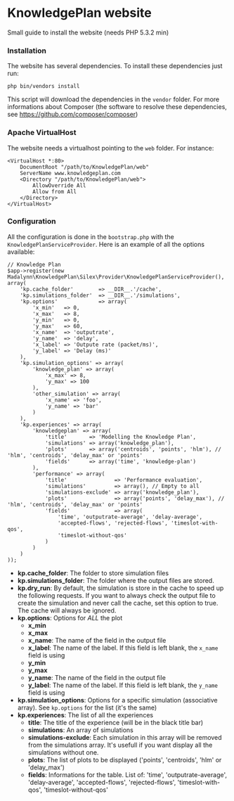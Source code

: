 KnowledgePlan website
=====================

Small guide to install the website (needs PHP 5.3.2 min)

### Installation

The website has several dependencies. To install these dependencies just run:

    php bin/vendors install

This script will download the dependencies in the `vendor` folder. For more
informations about Composer (the software to resolve these dependencies, see
https://github.com/composer/composer)

### Apache VirtualHost

The website needs a virtualhost pointing to the `web` folder. For instance:

```
<VirtualHost *:80>
    DocumentRoot "/path/to/KnowledgePlan/web"
    ServerName www.knowledgeplan.com
    <Directory "/path/to/KnowledgePlan/web">
        AllowOverride All
        Allow from All
    </Directory>
</VirtualHost>
```

### Configuration

All the configuration is done in the `bootstrap.php` with the
`KnowledgePlanServiceProvider`. Here is an example of all the options available:

```
// Knowledge Plan
$app->register(new Madalynn\KnowledgePlan\Silex\Provider\KnowledgePlanServiceProvider(), array(
    'kp.cache_folder'        => __DIR__.'/cache',
    'kp.simulations_folder'  => __DIR__.'/simulations',
    'kp.options'             => array(
        'x_min'   => 0,
        'x_max'   => 8,
        'y_min'   => 0,
        'y_max'   => 60,
        'x_name'  => 'outputrate',
        'y_name'  => 'delay',
        'x_label' => 'Outpute rate (packet/ms)',
        'y_label' => 'Delay (ms)'
    ),
    'kp.simulation_options' => array(
        'knowledge_plan' => array(
            'x_max' => 8,
            'y_max' => 100
        ),
        'other_simulation' => array(
            'x_name' => 'foo',
            'y_name' => 'bar'
        )
    ),
    'kp.experiences' => array(
        'knowledgeplan' => array(
            'title'       => 'Modelling the Knowledge Plan',
            'simulations' => array('knowledge_plan'),
            'plots'       => array('centroids', 'points', 'hlm'), // 'hlm', 'centroids', 'delay_max' or 'points'
            'fields'      => array('time', 'knowledge-plan')
        ),
        'performance' => array(
            'title'               => 'Performance evaluation',
            'simulations'         => array(), // Empty to all
            'simulations-exclude' => array('knowledge_plan'),
            'plots'               => array('points', 'delay_max'), // 'hlm', 'centroids', 'delay_max' or 'points'
            'fields'              => array(
                'time', 'outputrate-average', 'delay-average',
                'accepted-flows', 'rejected-flows', 'timeslot-with-qos',
                'timeslot-without-qos'
            )
        )
    )
));
```
* __kp.cache_folder__: The folder to store simulation files
* __kp.simulations_folder__: The folder where the output files are stored.
* __kp.dry_run__: By default, the simulation is store in the cache to speed
up the following requests. If you want to always check the output file to
create the simulation and never call the cache, set this option to true.
The cache will always be ignored.
* __kp.options__: Options for _ALL_ the plot
    * __x_min__
    * __x_max__
    * __x_name__: The name of the field in the output file
    * __x_label__: The name of the label. If this field is left blank, the
    `x_name` field is using
    * __y_min__
    * __y_max__
    * __y_name__: The name of the field in the output file
    * __y_label__: The name of the label. If this field is left blank, the
    `y_name` field is using
* __kp.simulation_options__: Options for a specific simulation (associative
array). See `kp.options` for the list (it's the same)
* __kp.experiences__: The list of all the experiences
    * __title__: The title of the experience (will be in the black title bar)
    * __simulations__: An array of simulations
    * __simulations-exclude__: Each simulation in this array will be removed from
the simulations array. It's usefull if you want display all the simulations without one.
    * __plots__: The list of plots to be displayed ('points', 'centroids', 'hlm'
or 'delay_max')
    * __fields__: Informations for the table. List of: 'time',
'outputrate-average', 'delay-average', 'accepted-flows', 'rejected-flows',
'timeslot-with-qos', 'timeslot-without-qos'